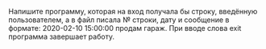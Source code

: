 Напишите программу, которая на вход получала бы строку, введённую пользователем, а в файл писала № строки, дату и сообщение в формате: 2020-02-10 15:00:00 продам гараж. При вводе слова exit программа завершает работу.
